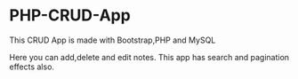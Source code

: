 # PHP-CRUD-App
This CRUD App is made with Bootstrap,PHP and MySQL


Here you can add,delete and edit notes. This app has search and pagination effects also.
